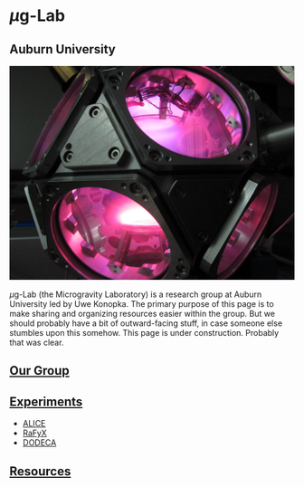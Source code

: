 # $\mu$g-Lab

## Auburn University

![Photo of DODECA](images/dodeca.jpg)

$\mu$g-Lab (the Microgravity Laboratory) is a research group at Auburn University led by Uwe Konopka. The primary purpose of this page is to make sharing and organizing resources easier within the group. But we should probably have a bit of outward-facing stuff, in case someone else stumbles upon this somehow. This page is under construction. Probably that was clear.

## [Our Group](group.md)

## [Experiments](experiments-overview.md)
- [ALICE](experiments-alice.md)
- [RaFyX](experiments-rafyx.md)
- [DODECA](experiments-dodeca.md)

## [Resources](resources.md)
